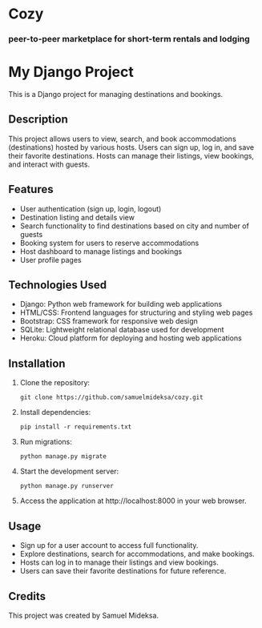 # Cozy
### peer-to-peer marketplace for short-term rentals and lodging

# My Django Project

This is a Django project for managing destinations and bookings.

## Description

This project allows users to view, search, and book accommodations (destinations) hosted by various hosts. Users can sign up, log in, and save their favorite destinations. Hosts can manage their listings, view bookings, and interact with guests.

## Features

- User authentication (sign up, login, logout)
- Destination listing and details view
- Search functionality to find destinations based on city and number of guests
- Booking system for users to reserve accommodations
- Host dashboard to manage listings and bookings
- User profile pages

## Technologies Used

- Django: Python web framework for building web applications
- HTML/CSS: Frontend languages for structuring and styling web pages
- Bootstrap: CSS framework for responsive web design
- SQLite: Lightweight relational database used for development
- Heroku: Cloud platform for deploying and hosting web applications

## Installation

1. Clone the repository:

    `git clone https://github.com/samuelmideksa/cozy.git`

2. Install dependencies:

    `pip install -r requirements.txt`


3. Run migrations:

    `python manage.py migrate`


4. Start the development server:

    `python manage.py runserver`


5. Access the application at http://localhost:8000 in your web browser.

## Usage

- Sign up for a user account to access full functionality.
- Explore destinations, search for accommodations, and make bookings.
- Hosts can log in to manage their listings and view bookings.
- Users can save their favorite destinations for future reference.

## Credits

This project was created by Samuel Mideksa.
